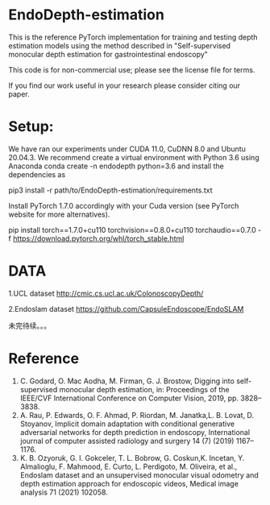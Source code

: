 # EndoDepth-estimation

This is the reference PyTorch implementation for training and testing depth estimation models using the method described in "Self-supervised monocular depth estimation for gastrointestinal endoscopy"

This code is for non-commercial use; please see the license file for terms.

If you find our work useful in your research please consider citing our paper.

# Setup:

We have ran our experiments under CUDA 11.0, CuDNN 8.0 and Ubuntu 20.04.3. We recommend create a virtual environment with Python 3.6 using Anaconda conda create -n endodepth python=3.6 and install the dependencies as

pip3 install -r path/to/EndoDepth-estimation/requirements.txt

Install PyTorch 1.7.0 accordingly with your Cuda version (see PyTorch website for more alternatives).

pip install torch==1.7.0+cu110 torchvision==0.8.0+cu110 torchaudio==0.7.0 -f https://download.pytorch.org/whl/torch_stable.html

# DATA
1.UCL dataset
http://cmic.cs.ucl.ac.uk/ColonoscopyDepth/

2.Endoslam dataset
https://github.com/CapsuleEndoscope/EndoSLAM

未完待续。。。

# Reference

1. C. Godard, O. Mac Aodha, M. Firman, G. J. Brostow, Digging into self-supervised monocular depth estimation, in: Proceedings of the IEEE/CVF International Conference on Computer Vision, 2019, pp. 3828–3838.
2. A. Rau, P. Edwards, O. F. Ahmad, P. Riordan, M. Janatka,L. B. Lovat, D. Stoyanov, Implicit domain adaptation with conditional generative adversarial networks for depth prediction in endoscopy, International journal of computer assisted radiology and surgery 14 (7) (2019) 1167–1176.
3. K. B. Ozyoruk, G. I. Gokceler, T. L. Bobrow, G. Coskun,K. Incetan, Y. Almalioglu, F. Mahmood, E. Curto, L. Perdigoto, M. Oliveira, et al., Endoslam dataset and an unsupervised monocular visual odometry and depth estimation approach for endoscopic videos, Medical image analysis 71 (2021) 102058.
  
